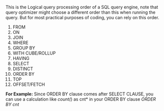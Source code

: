 This is the Logical query processing order of a SQL query engine, note that query optimizer might choose a different order than this when running the query. 
But for most practical purposes of coding, you can rely on this order.

1. FROM
2. ON
3. JOIN
4. WHERE
5. GROUP BY
6. WITH CUBE/ROLLUP
7. HAVING
8. SELECT
9. DISTINCT
10. ORDER BY
11. TOP
12. OFFSET/FETCH

**For Example:** Since ORDER BY clause comes after SELECT CLAUSE, you can use a calculation like *count(*) as cnt* in your ORDER BY clause *ORDER BY cnt*
